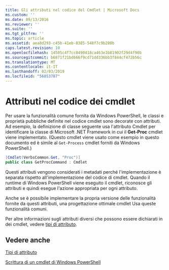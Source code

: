 ```yaml
---
title: Gli attributi nel codice del Cmdlet | Microsoft Docs
ms.custom: ''
ms.date: 09/13/2016
ms.reviewer: ''
ms.suite: ''
ms.tgt_pltfrm: ''
ms.topic: article
ms.assetid: aea8d293-c45b-41eb-8385-548f7c9b280b
caps.latest.revision: 10
ms.openlocfilehash: 14505c4f7cc8490418ca463e3b81902f29d4f90b
ms.sourcegitcommit: b6871f21bd666f9cd71dd336bb3f844cf472b56c
ms.translationtype: MT
ms.contentlocale: it-IT
ms.lasthandoff: 02/03/2019
ms.locfileid: "56853787"
---
```

# <a name="attributes-in-cmdlet-code"></a>Attributi nel codice dei cmdlet

Per usare la funzionalità comune fornita da Windows PowerShell, le classi e proprietà pubbliche definite nel codice cmdlet sono decorate con attributi. Ad esempio, la definizione di classe seguente usa l'attributo Cmdlet per identificare la classe di Microsoft .NET Framework in cui il **Get-Proc** cmdlet viene implementato. (Questo cmdlet viene usato come esempio in questo documento ed è simile al `Get-Process` cmdlet forniti da Windows PowerShell.)

```csharp
[Cmdlet(VerbsCommon.Get, "Proc")]
public class GetProcCommand : Cmdlet
```

Questi attributi vengono considerati i metadati perché l'implementazione è separata rispetto all'implementazione del codice di cmdlet. Quando il runtime di Windows PowerShell viene eseguito il cmdlet, riconosce gli attributi e quindi esegue l'azione appropriata per ogni attributo.

Anche se è possibile implementare la propria versione delle funzionalità fornite da questi attributi, una progettazione ottimale cmdlet Usa queste funzionalità comuni.

Per altre informazioni sugli attributi diversi che possono essere dichiarati in dei cmdlet, vedere [tipi di attributo](./attribute-types.md).

## <a name="see-also"></a>Vedere anche

[Tipi di attributo](./attribute-types.md)

[Scrittura di un cmdlet di Windows PowerShell](./writing-a-windows-powershell-cmdlet.md)
